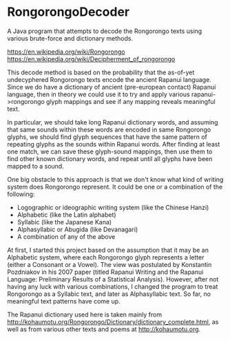 # RongorongoDecoder
A Java program that attempts to decode the Rongorongo texts using various brute-force and dictionary methods.

https://en.wikipedia.org/wiki/Rongorongo
https://en.wikipedia.org/wiki/Decipherment_of_rongorongo

This decode method is based on the probability that the as-of-yet undecyphered Rongorongo texts encode the ancient Rapanui language. Since we do have a dictionary of ancient (pre-european contact) Rapanui language, then in theory we could use it to try and apply various rapanui->rongorongo glyph mappings and see if any mapping reveals meaningful text.

In particular, we should take long Rapanui dictionary words, and assuming that same sounds within these words are encoded in same Rongorongo glyphs, we should find glyph sequences that have the same pattern of repeating glyphs as the sounds within Rapanui words. After finding at least one match, we can save these glyph-sound mappings, then use them to find other known dictionary words, and repeat until all glyphs have been mapped to a sound.

One big obstacle to this approach is that we don't know what kind of writing system does Rongorongo represent. It could be one or a combination of the following:

- Logographic or ideographic writing system (like the Chinese Hanzi)
- Alphabetic (like the Latin alphabet)
- Syllabic (like the Japanese Kana)
- Alphasyllabic or Abugida (like Devanagari)
- A combination of any of the above

At first, I started this project based on the assumption that it may be an Alphabetic system, where each Rongorongo glyph represents a letter (either a Consonant or a Vowel). The view was postulated by Konstantin Pozdniakov in his 2007 paper (titled Rapanui Writing and the Rapanui Language: Preliminary Results of a Statistical Analysis). However, after not having any luck with various combinations, I changed the program to treat Rongorongo as a Syllabic text, and later as Alphasyllabic text. So far, no meaningful text patterns have come up.

The Rapanui dictionary used here is taken mainly from http://kohaumotu.org/Rongorongo/Dictionary/dictionary_complete.html, as well as from various other texts and poems at http://kohaumotu.org.
